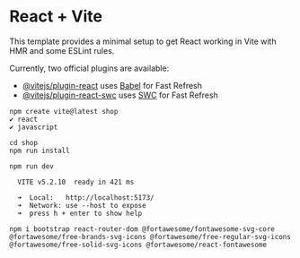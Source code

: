 # React + Vite

This template provides a minimal setup to get React working in Vite with HMR and some ESLint rules.

Currently, two official plugins are available:

- [@vitejs/plugin-react](https://github.com/vitejs/vite-plugin-react/blob/main/packages/plugin-react/README.md) uses [Babel](https://babeljs.io/) for Fast Refresh
- [@vitejs/plugin-react-swc](https://github.com/vitejs/vite-plugin-react-swc) uses [SWC](https://swc.rs/) for Fast Refresh

```shell
npm create vite@latest shop
✔ react
✔ javascript

cd shop
npm run install

npm run dev
```

```shell
  VITE v5.2.10  ready in 421 ms

  ➜  Local:   http://localhost:5173/
  ➜  Network: use --host to expose
  ➜  press h + enter to show help
```

```shell
npm i bootstrap react-router-dom @fortawesome/fontawesome-svg-core @fortawesome/free-brands-svg-icons @fortawesome/free-regular-svg-icons @fortawesome/free-solid-svg-icons @fortawesome/react-fontawesome
```